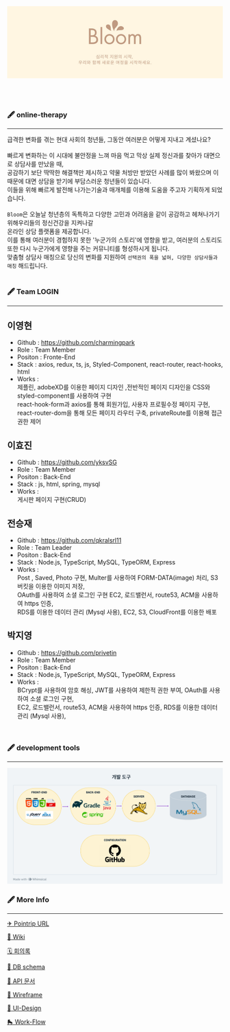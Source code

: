 <p align="center"><img alt="Banner" src=".github/Bloom.png"></p>

<br><br>

### 🖋 online-therapy

***

급격한 변화를 겪는 현대 사회의 청년들, 그동안 여러분은 어떻게 지내고 계셨나요?
<br><br>
빠르게 변화하는 이 시대에 불안정을 느껴 마음 먹고 막상 실제 정신과를 찾아가 대면으로 상담사를 만났을 때,<br>
공감하기 보단 딱딱한 해결책만 제시하고 약물 처방만 받았던 사례를 많이 봐왔으며 이 때문에 대면 상담을 받기에 부담스러운 청년들이 있습니다.<br>
이들을 위해 빠르게 발전해 나가는기술과 매개체를 이용해 도움을 주고자 기획하게 되었습니다.
<br><br>
`Bloom`은 오늘날 청년층의 독특하고 다양한 고민과 어려움을 같이 공감하고 헤쳐나가기 위해우리들의 정신건강을 지켜나갈<br>
온라인 상담 플랫폼을 제공합니다.
<br>이를 통해 여러분이 경험하지 못한 '누군가의 스토리'에 영향을 받고, 여러분의 스토리도 또한 다시 누군가에게 영향을 주는 커뮤니티를 형성하시게 됩니다.
<br>맞춤형 상담사 매칭으로 당신의 변화를 지원하여 `선택권의 폭을 넓혀, 다양한 상담사들과 매칭` 해드립니다.
<br><br>

### 🖋 Team LOGIN

***






## 이영현
* Github : https://github.com/charmingpark
* Role : Team Member
* Positon : Fronte-End
* Stack : axios, redux, ts, js,  Styled-Component, react-router, react-hooks, html
* Works : <br> 제플린, adobeXD를 이용한 페이지 디자인 ,전반적인 페이지 디자인을 CSS와 styled-component를 사용하여 구현<br>react-hook-form과 axios를 통해 회원가입, 사용자 프로필수정 페이지 구현, react-router-dom을 통해 모든 페이지 라우터 구축, privateRoute를 이용해 접근권한 제어 



## 이효진
* Github : https://github.com/yksvSG
* Role : Team Member
* Positon : Back-End
* Stack : js, html, spring, mysql
* Works :<br>
게시판 페이지 구현(CRUD)<br>


## 전승재
* Github : https://github.com/qkralsrl11
* Role : Team Leader
* Positon : Back-End
* Stack : Node.js, TypeScript, MySQL, TypeORM, Express
* Works : <br>
Post , Saved, Photo 구현, Multer를 사용하여 FORM-DATA(image) 처리, S3버킷을 이용한 이미지 저장,<br> OAuth를 사용하여 소셜 로그인 구현
EC2, 로드밸런서, route53, ACM을 사용하여 https 인증, <br>RDS를 이용한 데이터 관리 (Mysql 사용), EC2, S3, CloudFront를 이용한 배포


## 박지영
* Github : https://github.com/privetin
* Role : Team Member
* Positon : Back-End
* Stack : Node.js, TypeScript, MySQL, TypeORM, Express
* Works : <br>BCrypt를 사용하여 암호 해싱, JWT를 사용하여 제한적 권한 부여, OAuth를 사용하여 소셜 로그인 구현,<br>EC2, 로드밸런서, route53, ACM을 사용하여 https 인증, RDS를 이용한 데이터 관리 (Mysql 사용),
 

<br>

### 🖋 development tools

***
<p align="center"><img alt="dev-tools" src=".github/dev-tools.png"></p>


### 🖋 More Info

***
[✈ Pointrip URL](https://pointrip.net)<br>

[👾 Wiki](https://github.com/hi-METAVIRTUAL/Bloom.wiki.git)

[🗓 회의록](https://github.com/codestates/Pointrip/projects/4)

[🐬 DB schema](https://github.com/codestates/Pointrip/wiki/DB-Schema)

[🐳 API 문서](https://github.com/codestates/Pointrip/wiki/API)

[📐 Wireframe](https://github.com/codestates/Pointrip/wiki/WireFrame)

[🎨 UI-Design](https://github.com/codestates/Pointrip/wiki/UI-Design)

[🛼 Work-Flow](https://github.com/codestates/Pointrip/wiki/WORK-FLOW)

